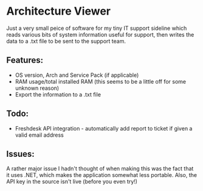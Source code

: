 # Architecture Viewer
Just a very small peice of software for my tiny IT support sideline which reads various bits of system information useful for support, then writes the data to a .txt file to be sent to the support team.

## Features:
* OS version, Arch and Service Pack (if applicable)
* RAM usage/total installed RAM (this seems to be a little off for some unknown reason)
* Export the information to a .txt file

## Todo:
* Freshdesk API integration - automatically add report to ticket if given a valid email address

## Issues:
A rather major issue I hadn't thought of when making this was the fact that it uses .NET, which makes the application somewhat less portable. Also, the API key in the source isn't live (before you even try!)